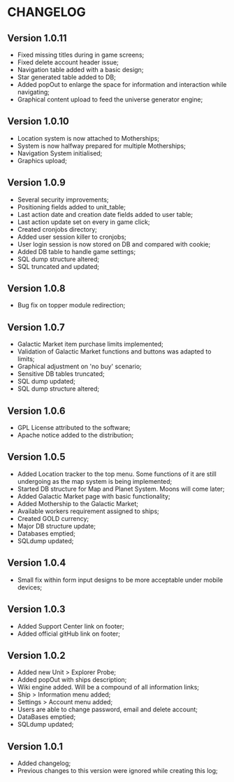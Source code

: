 # CHANGELOG

## Version 1.0.11
- Fixed missing titles during in game screens;
- Fixed delete account header issue;
- Navigation table added with a basic design;
- Star generated table added to DB;
- Added popOut to enlarge the space for information and interaction while navigating;
- Graphical content upload to feed the universe generator engine;

## Version 1.0.10
- Location system is now attached to Motherships;
- System is now halfway prepared for multiple Motherships;
- Navigation System initialised;
- Graphics upload;

## Version 1.0.9
- Several security improvements;
- Positioning fields added to unit_table;
- Last action date and creation date fields added to user table;
- Last action update set on every in game click;
- Created cronjobs directory;
- Added user session killer to cronjobs;
- User login session is now stored on DB and compared with cookie;
- Added DB table to handle game settings;
- SQL dump structure altered;
- SQL truncated and updated;

## Version 1.0.8
- Bug fix on topper module redirection;

## Version 1.0.7
- Galactic Market item purchase limits implemented;
- Validation of Galactic Market functions and buttons was adapted to limits;
- Graphical adjustment on 'no buy' scenario;
- Sensitive DB tables truncated;
- SQL dump updated;
- SQL dump structure altered;

## Version 1.0.6
- GPL License attributed to the software;
- Apache notice added to the distribution;

## Version 1.0.5
- Added Location tracker to the top menu. Some functions of it are still undergoing as the map system is being implemented;
- Started DB structure for Map and Planet System. Moons will come later;
- Added Galactic Market page with basic functionality;
- Added Mothership to the Galactic Market;
- Available workers requirement assigned to ships;
- Created GOLD currency;
- Major DB structure update;
- Databases emptied;
- SQLdump updated;

## Version 1.0.4
- Small fix within form input designs to be more acceptable under mobile devices;

## Version 1.0.3
- Added Support Center link on footer;
- Added official gitHub link on footer;

## Version 1.0.2
- Added new Unit > Explorer Probe;
- Added popOut with ships description;
- Wiki engine added. Will be a compound of all information links;
- Ship > Information menu added;
- Settings > Account menu added;
- Users are able to change password, email and delete account;
- DataBases emptied;
- SQLdump updated;

## Version 1.0.1
- Added changelog;
- Previous changes to this version were ignored while creating this log;
